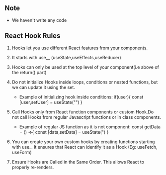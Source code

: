 ## Note
- We haven't write any code

## React Hook Rules
1. Hooks let you use different React features from your components.

2.  It starts with use__ (useState,useEffects,useReducer)

3.  Hooks can only be used at the top level of your component(i.e above of the return() part)

4. Do not initialize Hooks inside loops, conditions or nested functions, but we can update it using the set.  
   - Example of initializing hook inside conditions: 
        if(user){
        const [user,setUser] = useState("")
       }

5. Call Hooks only from React function components or custom Hook.Do not call Hooks from regular Javascript functions or in class components.
   - Example of regular JS function as it is not component: 
        const getData = () =>{
            const [data,setData] = useState(")
        }

6. You can create your own custom hooks by creating functions starting with use_. It ensures that React can identify it as a Hook (Eg: useFetch, useForm)

7. Ensure Hooks are Called in the Same Order. This allows React to properly re-renders.